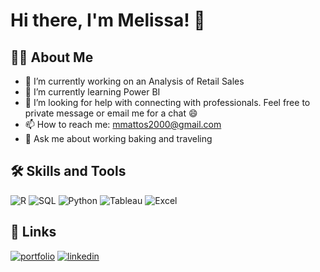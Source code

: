 # Hi there, I'm Melissa! 👋

## 👨‍💻 About Me

- 🔭 I’m currently working on an Analysis of Retail Sales
- 🌱 I’m currently learning Power BI
- 🤔 I’m looking for help with connecting with professionals. Feel free to private message or email me for a chat 😄
- 📫 How to reach me: mmattos2000@gmail.com
- 💬 Ask me about working baking and traveling


## 🛠️ Skills and Tools

![R](https://img.shields.io/badge/R-276DC3?style=for-the-badge&logo=r&logoColor=white)
![SQL](https://img.shields.io/badge/SQL-4479A1?style=for-the-badge&logo=amazon-dynamodb&logoColor=white)
![Python](https://img.shields.io/badge/Python-3776AB?style=for-the-badge&logo=python&logoColor=yellow)
![Tableau](https://img.shields.io/badge/Tableau-E97627?style=for-the-badge&logo=Tableau&logoColor=white)
![Excel](https://img.shields.io/badge/Excel-217346?style=for-the-badge&logo=microsoft-excel&logoColor=white)


## 🔗 Links
[![portfolio](https://img.shields.io/badge/my_portfolio-000?style=for-the-badge&logo=ko-fi&logoColor=white)](https://mmattos2000.github.io/)
[![linkedin](https://img.shields.io/badge/linkedin-0A66C2?style=for-the-badge&logo=linkedin&logoColor=white)](https://www.linkedin.com/in/melissamattosprofile)



<!-- This is a comment in Markdown -->

